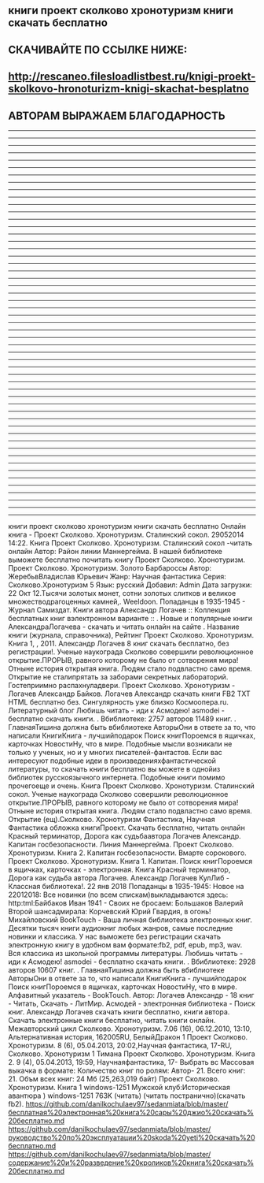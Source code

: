 книги проект сколково хронотуризм книги скачать бесплатно
--------------------------------------------------
СКАЧИВАЙТЕ ПО ССЫЛКЕ НИЖЕ:
--------------------------------------------------
http://rescaneo.filesloadlistbest.ru/knigi-proekt-skolkovo-hronoturizm-knigi-skachat-besplatno
--------------------------------------------------
АВТОРАМ ВЫРАЖАЕМ БЛАГОДАРНОСТЬ
--------------------------------------------------
--------------------------------------------------
--------------------------------------------------
--------------------------------------------------
--------------------------------------------------
--------------------------------------------------
--------------------------------------------------
--------------------------------------------------
--------------------------------------------------
--------------------------------------------------
--------------------------------------------------
--------------------------------------------------
--------------------------------------------------
--------------------------------------------------
--------------------------------------------------
--------------------------------------------------
--------------------------------------------------
--------------------------------------------------
--------------------------------------------------
--------------------------------------------------
--------------------------------------------------
--------------------------------------------------
--------------------------------------------------
--------------------------------------------------
--------------------------------------------------
--------------------------------------------------
--------------------------------------------------
--------------------------------------------------
--------------------------------------------------
--------------------------------------------------
--------------------------------------------------
--------------------------------------------------
--------------------------------------------------
--------------------------------------------------
--------------------------------------------------
--------------------------------------------------
--------------------------------------------------
--------------------------------------------------
--------------------------------------------------
--------------------------------------------------
--------------------------------------------------
--------------------------------------------------
--------------------------------------------------
--------------------------------------------------
--------------------------------------------------
--------------------------------------------------
--------------------------------------------------
--------------------------------------------------
--------------------------------------------------
--------------------------------------------------
--------------------------------------------------
--------------------------------------------------
--------------------------------------------------
--------------------------------------------------
книги проект сколково хронотуризм книги скачать бесплатно Онлайн книга - Проект Сколково. Хронотуризм. Сталинский сокол. 29052014 14:22. Книга  Проект Сколково. Хронотуризм. Сталинский сокол  -читать онлайн Автор:  Район линии Маннергейма. В нашей библиотеке выможете бесплатно почитать книгу  Проект Сколково. Хронотуризм. Проект Сколково. Хронотуризм. Золото Барбароссы Автор: ЖеребьвВладислав Юрьевич Жанр: Научная фантастика Серия: Сколково.Хронотуризм 5 Язык: русский Добавил: Admin Дата загрузки: 22 Окт 12.Тысячи золотых монет, сотни золотых слитков и великое множестводрагоценных камней,. Weeldoon. Попаданцы в 1935-1945 - Журнал Самиздат. Книги автора Александр Логачев :: Коллекция бесплатных книг вэлектронном варианте :: .  Новые и популярные книги АлександраЛогачева - скачать и читать онлайн на сайте . Название книги (журнала, справочника), Рейтинг  Проект Сколково. Хронотуризм. Книга 1, , 2011. Александр Логачев  8 книг скачать бесплатно, без регистрации!. Ученые наукограда Сколково совершили революционное открытие.ПРОРЫВ, равного которому не было от сотворения мира! Отныне история открытая книга. Людям стало подвластно само время. Открытие не сталипрятать за заборами секретных лабораторий. Гостеприимно распахнуладвери. Проект Сколково. Хронотуризм - Логачев Александр  Байков. Логачев Александр скачать книги FB2 TXT HTML бесплатно без. Сингулярность уже близко  Космоопера.ru. Литературный блог
Любишь читать - иди к Асмодею!  asmodei - бесплатно скачать книги. . Вбиблиотеке: 2757 авторов 11489 книг. . ГлавнаяТишина должна быть вбиблиотеке  АвторыОни в ответе за то, что написали  КнигиКнига - лучшийподарок  Поиск книгПороемся в ящичках, карточках  НовостиНу, что в мире. Подобные мысли возникали не только у ученых, но и у многих писателей-фантастов. Если вас интересуют подобные идеи в произведенияхфантастической литературы, то скачать книги бесплатно вы можете в однойиз библиотек русскоязычного интернета. Подобные книги помимо прочегоеще и очень. Книга Проект Сколково. Хронотуризм. Сталинский сокол. Ученые наукограда Сколково совершили революционное открытие.ПРОРЫВ, равного которому не было от сотворения мира! Отныне история открытая книга. Людям стало подвластно само время. Открытие (ещ).Сколково. Хронотуризм  Фантастика, Научная Фантастика  обложка книгиПроект. Скачать бесплатно, читать онлайн Красный терминатор, Дорога как судьбаавтора Логачев Александр.  Капитан госбезопасности. Линия Маннергейма. Проект Сколково. Хронотуризм. Книга 2. Капитан госбезопасности. Вмарте сорокового. Проект Сколково. Хронотуризм. Книга 1. Капитан. Поиск книгПороемся в ящичках, карточках - электронная. Книга Красный терминатор, Дорога как судьба автора Логачев. Александр Логачев  КулЛиб - Классная библиотека!. 22 янв 2018  Попаданцы в 1935-1945: Новое на 22012018: Все новинки (по всем спискам)выкладываютcя здесь: http:tml:Байбаков Иван 1941 - Своих не бросаем: Большаков Валерий Второй шансадмирала: Корчевский Юрий Гвардия, в огонь! Михайловский
BookTouch - Ваша личная библиотека электронных книг. Десятки тысяч книги аудиокниг любых жанров, самые последние новинки и классика. У нас выможете без регистрации скачать электронную книгу в удобном вам формате:fb2, pdf, epub, mp3, wav. Вся классика из школьной программы литературы. Любишь читать - иди к Асмодею!  asmodei - бесплатно скачать книги. . Вбиблиотеке: 2928 авторов 10607 книг. . ГлавнаяТишина должна быть вбиблиотеке  АвторыОни в ответе за то, что написали  КнигиКнига - лучшийподарок  Поиск книгПороемся в ящичках, карточках  НовостиНу, что в мире. Алфавитный указатель - BookTouch. Автор: Логачев Александр - 18 книг - Читать, Скачать - ЛитМир. Аcмодей - электронная библиотека - Поиск книг. Александр Логачев скачать книги бесплатно, книги автора. Скачать электронные книги бесплатно, читать книги онлайн. Межавторский цикл Сколково. Хронотуризм. 7.06 (16), 06.12.2010, 13:10, Альтернативная история, 162005RU, БелыйДракон 1  Проект Сколково. Хронотуризм. 8 (6), 05.04.2013, 20:02,Научная фантастика, 17-RU, Сколково. Хронотуризм 1  Тимана  Проект Сколково. Хронотуризм. Книга 2. 9 (4), 05.04.2013, 19:59, Научнаяфантастика, 17-
Выбрать вс Массовая выкачка в формате: Количество книг по ролям: Автор- 21. Всего книг: 21. Объм всех книг: 24 Мб (25,263,019 байт)  Проект Сколково. Хронотуризм. Книга 1 windows-1251  Мужской клуб:Историческая авантюра ) windows-1251 763K (читать) (читать постранично)(скачать fb2).
https://github.com/danilkochulaev97/sedanmiata/blob/master/бесплатная%20электронная%20книга%20сары%20джио%20скачать%20бесплатно.md
https://github.com/danilkochulaev97/sedanmiata/blob/master/руководство%20по%20эксплуатации%20skoda%20yeti%20скачать%20бесплатно.md
https://github.com/danilkochulaev97/sedanmiata/blob/master/содержание%20и%20разведение%20кроликов%20книга%20скачать%20бесплатно.md